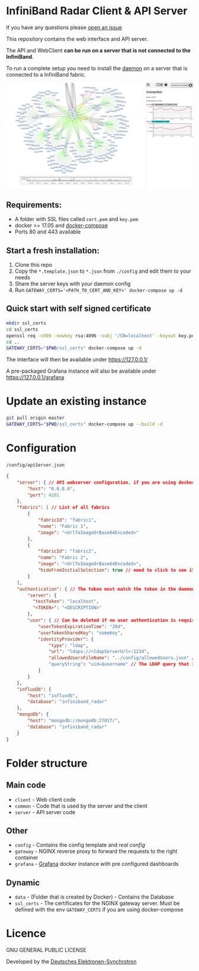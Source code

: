 # InfiniBand Radar Client & API Server

If you have any questions please [open an issue](https://github.com/infiniband-radar/infiniband-radar-daemon/issues)

This repository contains the web interface and API server.

The API and WebClient **can be run on a server that is not connected to the InfiniBand**.

To run a complete setup you need to install the [daemon](https://github.com/infiniband-radar/infiniband-radar-daemon) on a server that is connected to a InfiniBand fabric.

![InfiniBand-Radar](./screenshot1.png)

## Requirements: 
 - A folder with SSL files called `cert.pem` and `key.pem`
 - docker >= 17.05 and [docker-compose](https://github.com/docker/compose/releases)
 - Ports 80 and 443 available

## Start a fresh installation:
1. Clone this repo
2. Copy the `*.template.json` to `*.json` from `./config` and edit them to your needs
3. Share the server keys with your daemon config
4. Run `GATEWAY_CERTS='<PATH_TO_CERT_AND_KEY>' docker-compose up -d`

## Quick start with self signed certificate 
```sh
mkdir ssl_certs
cd ssl_certs
openssl req -x509 -newkey rsa:4096 -subj '/CN=localhost' -keyout key.pem -out cert.pem -days 365 -nodes
cd ..
GATEWAY_CERTS="$PWD/ssl_certs" docker-compose up -d
```

The interface will then be available under https://127.0.0.1/

A pre-packaged Grafana instance will also be available under https://127.0.0.1/grafana

# Update an existing instance 
```sh
git pull origin master
GATEWAY_CERTS="$PWD/ssl_certs" docker-compose up --build -d
```

# Configuration

`/config/apiServer.json`

```json
{
    "server": { // API webserver configuration, if you are using docker-compose leave it as it is
        "host": "0.0.0.0",
        "port": 4201
    },
    "fabrics": [ // List of all fabrics
        {
            "fabricId": "fabric1",
            "name": "Fabric 1",
            "image": "<UrlToImageOrBase64Encoded>"
        },
        {
            "fabricId": "fabric2",
            "name": "Fabric 2",
            "image": "<UrlToImageOrBase64Encoded>",
            "hideFromInitialSelection": true // need to click to see it in fabric selection
        }
    ],
    "authentication": { // The token must match the token in the daemon config
        "server": {
          "testToken": "localhost",
          "<TOKEN>": "<DESCRIPTION>"
        },
        "user": { // Can be deleted if no user authentication is required.
            "userTokenExpirationTime": "20d",
            "userTokenSharedKey": "someKey",
            "identityProvider": {
                "type": "ldap",
                "url": "ldaps://<ldapServerUrl>:1234",
                "allowedUsersFileName": "../config/allowedUsers.json" // Can be deleted if all valid LDAP users should have accsess to the application
                "queryString": "uid=$username" // The LDAP query that is used in a bind, the $username will be repaced with the username
            }
        }
    },
    "influxDb": {
        "host": "influxdb",
        "database": "infiniband_radar"
    },
    "mongoDb": {
        "host": "mongodb://mongodb:27017/",
        "database": "infiniband_radar"
    }
}
```



# Folder structure
## Main code
- `client` - Web client code
- `common` - Code that is used by the server and the client
- `server` - API server code

## Other
- `config` - Contains the config template and _real config_
- `gateway` - NGINX reverse proxy to forward the requests to the right container
- `grafana` - [Grafana](https://grafana.com/) docker instance with pre configured dashboards

## Dynamic
- `data` - (Folder that is created by Docker) - Contains the Database
- `ssl_certs` - The certificates for the NGINX gateway server. Must be defined with the env `GATEWAY_CERTS` if you are using docker-compose

# Licence
GNU GENERAL PUBLIC LICENSE

Developed by the [Deutsches Elektronen-Synchrotron](https://www.desy.de/)
